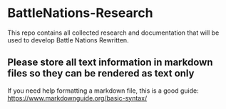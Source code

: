 # BattleNations-Research
This repo contains all collected research and documentation that will be used to develop Battle Nations Rewritten.

## **Please store all text information in markdown files so they can be rendered as text only**
If you need help formatting a markdown file, this is a good guide: https://www.markdownguide.org/basic-syntax/
